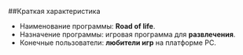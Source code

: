 ##Краткая характеристика

- Наименование программы: **Road of life**.
- Назначение программы: игровая программа для **развлечения**.
- Конечные пользователи: **любители игр** на платформе PC.
